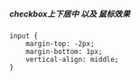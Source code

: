 ##### checkbox上下居中 以及 鼠标效果
    input {
        margin-top: -2px;
        margin-bottom: 1px;
        vertical-align: middle;
    }